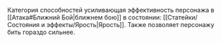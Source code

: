 Категория способностей усиливающая эффективность персонажа в [[Атака#Ближний Бой|ближнем бою]] в состоянии: [[Статейки/Состояния и эффекты/Ярость|Ярость]].  Также позволяет персонажу бить гораздо сильнее.